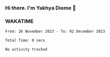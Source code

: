 ### Hi there. I'm Yakhya Diome 👋

### WAKATIME
<!--START_SECTION:waka-->

```txt
From: 26 November 2023 - To: 02 December 2023

Total Time: 0 secs

No activity tracked
```

<!--END_SECTION:waka-->
